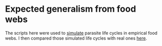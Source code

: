 # Expected generalism from food webs

The scripts here were used to [simulate](simulate_parasites_in_webs.Rmd) parasite life cycles in empirical food webs. I then compared those simulated life cycles with real ones [here](quantifying_trans_opportunity_revised.md).